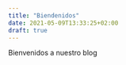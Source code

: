 ```yaml
---
title: "Biendenidos"
date: 2021-05-09T13:33:25+02:00
draft: true
---
```


Bienvenidos a nuestro blog <!--fit-->


